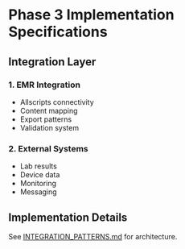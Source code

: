
# Phase 3 Implementation Specifications

## Integration Layer

### 1. EMR Integration
- Allscripts connectivity
- Content mapping
- Export patterns
- Validation system

### 2. External Systems
- Lab results
- Device data
- Monitoring
- Messaging

## Implementation Details
See [INTEGRATION_PATTERNS.md](../technical/INTEGRATION_PATTERNS.md) for architecture.

